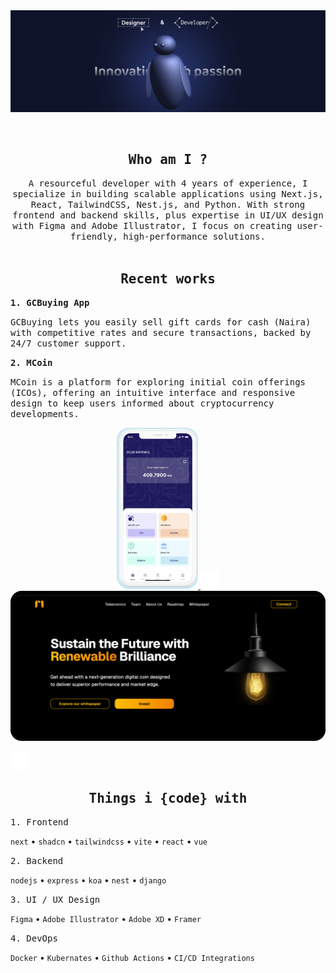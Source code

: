 <img src="https://raw.githubusercontent.com/5h4f19/5h4f19/main/393644342_3402913683305622_1892780526371666041_n.png" alt="Introduction Banner.." style="text-align: center; margin-bottom: 30px;" />


<h2 align="center"> <samp>Who am I ?</samp></h2>
<p align="center">
  <samp>A resourceful developer with 4 years of experience, I specialize in building scalable applications using Next.js, React, TailwindCSS, Nest.js, and Python. With strong frontend and backend skills, plus expertise in UI/UX design with Figma and Adobe Illustrator, I focus on creating user-friendly, high-performance solutions.
  </samp>
  <br> <br>
</p>

<h2 align="center"> <samp>Recent works</samp></h2>
<samp><b>1. GCBuying App</b></samp>
<p>
  <samp>GCBuying lets you easily sell gift cards for cash (Naira) with competitive rates and secure transactions, backed by 24/7 customer support.</samp>
</p>
<samp><b>2. MCoin</b></samp>
<p>
  <samp>MCoin is a platform for exploring initial coin offerings (ICOs), offering an intuitive interface and responsive design to keep users informed about cryptocurrency developments.</samp>
</p>

<p align="center">
  <a style="margin-right:100" href="https://apps.apple.com/kw/app/gcbuying-sell-giftcard/id1574175142">
  <img src="https://raw.githubusercontent.com/5h4f19/5h4f19/main/gcbuying.png" alt="React Native" width="130" style=""/>
  </a>
   <img src="https://raw.githubusercontent.com/5h4f19/5h4f19/main/spacer.png" alt="React Native" width="30" style=""/>
  <a href="https://mcoin.multicone.tech/">
  <img src="https://raw.githubusercontent.com/5h4f19/5h4f19/main/webapp.png" alt="Web app" width="551"/>
  </a>
</p>




 <img src="https://raw.githubusercontent.com/5h4f19/5h4f19/main/spacer.png" alt="React Native" width="30" style=""/>
 
<h2 align="center"> <samp>Things i {code} with</samp></h2>

<samp>1. Frontend</samp>

`next` • `shadcn` • `tailwindcss` • `vite` • `react` • `vue`

<samp>2. Backend</samp>

`nodejs` • `express` • `koa` • `nest` • `django`

<samp>3. UI / UX Design</samp>

`Figma` • `Adobe Illustrator` • `Adobe XD` • `Framer`

<samp>4. DevOps</samp>

`Docker` • `Kubernates` • `Github Actions` • `CI/CD Integrations`


